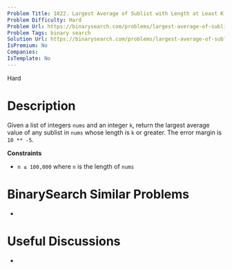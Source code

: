 ```yaml
---
Problem Title: 1022. Largest Average of Sublist with Length at Least K
Problem Difficulty: Hard
Problem Url: https://binarysearch.com/problems/largest-average-of-sublist-with-length-at-least-k/
Problem Tags: binary search
Solution Url: https://binarysearch.com/problems/largest-average-of-sublist-with-length-at-least-k/solutions/
IsPremium: No
Companies: 
IsTemplate: No
---
```


<span style="color: ;">Hard</span>

# Description

Given a list of integers `nums` and an integer `k`, return the largest average value of any sublist in `nums` whose length is `k` or greater. The error margin is `10 ** -5`.

**Constraints**
- `n ≤ 100,000` where `n` is the length of `nums`

# BinarySearch Similar Problems

- []()

# Useful Discussions

- []()
